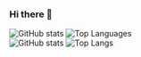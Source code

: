 ### Hi there 👋

<!--
**fahrurozi/fahrurozi** is a ✨ _special_ ✨ repository because its `README.md` (this file) appears on your GitHub profile.

Here are some ideas to get you started:

- 🔭 I’m currently working on ...
- 🌱 I’m currently learning ...
- 👯 I’m looking to collaborate on ...
- 🤔 I’m looking for help with ...
- 💬 Ask me about ...
- 📫 How to reach me: ...
- 😄 Pronouns: ...
- ⚡ Fun fact: ...
-->

<!-- ![](https://visitor-badge.laobi.icu/badge?page_id=fahrurozi.fahrurozi) -->
<!-- [![Github](https://img.shields.io/github/followers/fahrurozi?label=Follow&style=social)](https://github.com/fahrurozi) -->
<!-- ![GitHub stats](https://github-readme-stats.vercel.app/api?username=fahrurozi&show_icons=true&theme=tokyonight)
![Top Langs](https://github-readme-stats.vercel.app/api/top-langs/?username=CharalambosIoannou&theme=tokyonight) -->

<summary>
  
<!-- [![Github Stats](https://github-readme-stats.vercel.app/api?username=fahrurozi)](https://github.com/fahrurozi&theme=tokyonight) -->
![GitHub stats](https://github-readme-stats.vercel.app/api?username=fahrurozi&show_icons=true&theme=tokyonight)
![Top Languages](https://github-readme-stats.vercel.app/api/top-langs/?username=fahrurozi&theme=tokyonight&layout=compact)  
  ![GitHub stats](https://github-readme-stats.vercel.app/api?username=fahrurozi&show_icons=true&theme=radical&include_all_commits)
![Top Langs](https://github-readme-stats.vercel.app/api/top-langs/?username=fahrurozi&layout=compact)
</summary>
